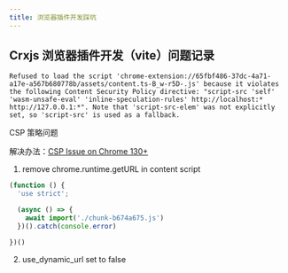 ```yaml
---
title: 浏览器插件开发踩坑
---
```


## Crxjs 浏览器插件开发（vite）问题记录

`Refused to load the script 'chrome-extension://65fbf486-37dc-4a71-a17e-a567b680778b/assets/content.ts-B_w-r5D-.js' because it violates the following Content Security Policy directive: "script-src 'self' 'wasm-unsafe-eval' 'inline-speculation-rules' http://localhost:* http://127.0.0.1:*". Note that 'script-src-elem' was not explicitly set, so 'script-src' is used as a fallback.`

CSP 策略问题

解决办法：[CSP Issue on Chrome 130+](https://github.com/crxjs/chrome-extension-tools/issues/918)

1. remove chrome.runtime.getURL in content script

```ts
(function () {
  'use strict';

  (async () => {
    await import('./chunk-b674a675.js')
  })().catch(console.error)

})()
```

2. use_dynamic_url set to false